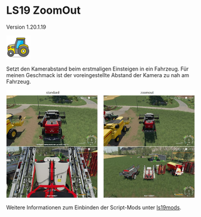 # LS19 ZoomOut

Version 1.20.1.19

<img src="./dist/FS19_ZoomOut/mod.png" height="64" width="64" title="Traktor [Vector Emoji by Vincent Le Moign]" />

Setzt den Kamerabstand beim erstmaligen Einsteigen in ein Fahrzeug. Für meinen Geschmack ist der voreingestellte Abstand der Kamera zu nah am Fahrzeug.

![Screenshot](./images/screenshot.jpg)

Weitere Informationen zum Einbinden der Script-Mods unter [ls19mods](../README.md).

